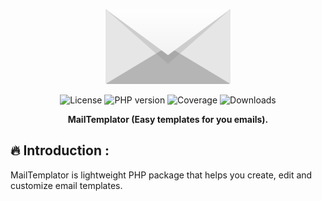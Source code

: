 <p align="center">
  <img src="https://github.com/lotfio/mail-templator/blob/master/docs/logo.jpg"  alt="mail Preview" width="200">
  <p align="center">
    <img src="https://img.shields.io/badge/License-MIT-f1c40f"        alt="License">
    <img src="https://img.shields.io/badge/PHP-8-3498db.svg"          alt="PHP version">
    <img src="https://img.shields.io/badge/coverage-95%25-27ae60.svg" alt="Coverage">
    <img src="https://img.shields.io/badge/downloads-1k-e74c3c.svg"   alt="Downloads">
    </p>
  <p align="center">
    <strong>MailTemplator (Easy templates for you emails).</strong>
  </p>
</p>

## 🔥 Introduction :
MailTemplator is lightweight PHP package that helps you create, edit and customize email templates.


